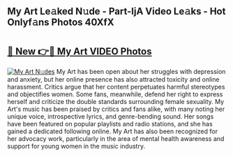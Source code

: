 ## My Art Le𝚊ked N𝚞de - Part-IjA Video Le𝚊ks - Hot Onlyf𝚊ns Photos 40XfX

# <h2><a href="http://ab77228.deff.icu/?id=My+Art">🔗 New 👉🔴 My Art VIDEO Photos</a></h2>

[![My Art N𝚞des](https://i.imgur.com/rIISA9y.gif)](http://ab77228.deff.icu/?id=My+Art)
My Art has been open about her struggles with depression and anxiety, but her online presence has also attracted toxicity and online harassment. Critics argue that her content perpetuates harmful stereotypes and objectifies women. Some fans, meanwhile, defend her right to express herself and criticize the double standards surrounding female sexuality. My Art's music has been praised by critics and fans alike, with many noting her unique voice, introspective lyrics, and genre-bending sound. Her songs have been featured on popular playlists and radio stations, and she has gained a dedicated following online. My Art has also been recognized for her advocacy work, particularly in the area of mental health awareness and support for young women in the music industry.
